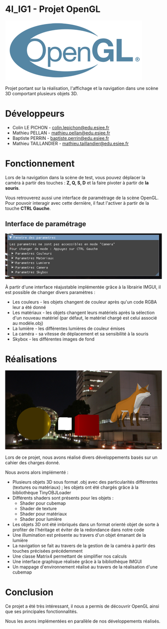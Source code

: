 # 4I_IG1 - Projet OpenGL

![opengl_logo](image/opengl_logo.png)

Projet portant sur la réalisation, l'affichage et la navigation dans une scène 3D comportant plusieurs objets 3D.

# Développeurs

- Colin LE PICHON - colin.lepichon@edu.esiee.fr
- Mathieu PELLAN - mathieu.pellan@edu.esiee.fr
- Baptiste PERRIN - baptiste.perrin@edu.esiee.fr
- Mathieu TAILLANDIER - mathieu.taillandier@edu.esiee.fr

# Fonctionnement

Lors de la navigation dans la scène de test, vous pouvez déplacer la caméra à partir des touches : **Z, Q, S, D** et la faire pivoter à partir de **la souris**.

Vous retrouverez aussi une interface de paramétrage de la scène OpenGL. 
Pour pouvoir interagir avec cette dernière, il faut l'activer à partir de la touche **CTRL Gauche**.

## Interface de paramétrage

![ui](image/ui.png)

À partir d'une interface réajustable implémentée grâce à la librairie IMGUI, il est possible de changer divers paramètres :

- Les couleurs - les objets changent de couleur après qu'un code RGBA leur a été donné
- Les matériaux - les objets changent leurs matériels après la sélection d'un nouveau matériel (par défaut, le matériel chargé est celui associé au modèle.obj)
- La lumière - les différentes lumières de couleur émises
- La caméra - sa vitesse de déplacement et sa sensibilité à la souris
- Skybox - les différentes images de fond

# Réalisations

![ui](image/scene.png)

Lors de ce projet, nous avons réalisé divers développements basés sur un cahier des charges donné.

Nous avons alors implémenté :

- Plusieurs objets 3D sous format .obj avec des particularités différentes (textures ou matériaux) ; les objets ont été chargés grâce à la bibliothèque TinyOBJLoader
- Différents shaders sont présents pour les objets :
  - Shader pour cubemap
  - Shader de texture
  - Shader pour matériaux
  - Shader pour lumière
- Les objets 3D ont été imbriqués dans un format orienté objet de sorte à profiter de l'héritage et éviter de la redondance dans notre code
- Une illumination est présente au travers d'un objet émanant de la lumière
- La navigation se fait au travers de la gestion de la caméra à partir des touches précisées précédemment
- Une classe Matrix4 permettant de simplifier nos calculs
- Une interface graphique réalisée grâce à la bibliothèque IMGUI
- Un mappage d'environnement réalisé au travers de la réalisation d'une cubemap

# Conclusion

Ce projet a été très intéressant, il nous a permis de découvrir OpenGL ainsi que ses principales fonctionnalités. 

Nous les avons implémentées en parallèle de nos développements réalisés.
